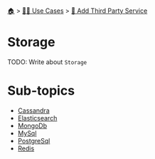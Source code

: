 <!--startTocHeader-->
[🏠](../../../README.md) > [👷🏽 Use Cases](../../README.md) > [🥉 Add Third Party Service](../README.md)
# Storage
<!--endTocHeader-->
TODO: Write about `Storage`
<!--startTocSubTopic-->
# Sub-topics
* [Cassandra](cassandra.md)
* [Elasticsearch](elasticsearch.md)
* [MongoDb](mongo-db.md)
* [MySql](my-sql.md)
* [PostgreSql](postgre-sql.md)
* [Redis](redis.md)
<!--endTocSubTopic-->